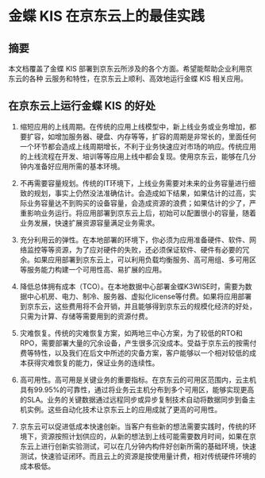 # 金蝶 KIS 在京东云上的最佳实践

## 摘要

本文档覆盖了金蝶 KIS 部署到京东云所涉及的各个方面。希望能帮助企业利用京东云的各种
云服务和特性，在京东云上顺利、高效地运行金蝶 KIS 相关应用。


## 在京东云上运行金蝶 KIS 的好处

1. 缩短应用的上线周期。在传统的应用上线模型中，新上线业务或业务增加，都要扩容，如增加服务器、硬盘、内存等等，扩容的周期是非常长的，里面任何一个环节都会造成上线周期增长，不利于业务快速应对市场的响应。传统应用的上线流程在开发、培训等等应用上线中都会复现。使用京东云，能够在几分钟内准备好应用所需的基本环境。

2. 不再需要容量规划。传统的IT环境下，上线业务需要对未来的业务容量进行细致的规划，事实上仍然没法准确估计。会造成如下结果，如果估计的过高，实际业务容量达不到购买的设备容量，会造成资源的浪费；如果估计的少了，严重影响业务运行。将应用部署到京东云上后，初始可以配置很小的容量，随着业务发展，快速扩展资源容量满足业务需求。

3. 充分利用云的弹性。在本地部署的环境下，你必须为应用准备硬件、软件、网络监控等等资源，为了应对硬件的失败，还必须保证软件、硬件有必要的冗余。如果应用部署到京东云上，可以利用负载均衡服务、高可用组、多可用区等服务能力构建一个可用性高、易扩展的应用。

4. 降低总体拥有成本（TCO）。在本地数据中心部署金蝶K3WISE时，需要为数据中心机房、电力、制冷、服务器、虚拟化license等付费。如果将应用部署到京东云，这些费用将不会开销，并且能够得到京东云的规模化经济的好处，只需为计算、存储等需要用到的资源付费。

5. 灾难恢复。传统的灾难恢复方案，如两地三中心方案，为了较低的RTO和RPO，需要部署大量的冗余设备，产生很多沉没成本。受益于京东云的按需付费等特性，以及我们在后文中所述的灾备方案，客户能够以一个相对较低的成本获得灾难恢复的能力，保证业务的连续性。

6. 高可用性。高可用是关键业务的重要指标。在京东云的可用区范围内，云主机具有99.95%的可靠性，通过将业务云主机分布到多个可用区，能够实现更高的SLA。业务的关键数据通过远程同步或异步复制技术自动将数据同步到备主机实例。这些自动化技术让京东云上的应用成就了更高的可用性。

7. 京东云可以促进低成本快速创新。当客户有些新的想法需要实践时，传统的环境下，资源按照计划供应的，从新的想法到上线可能需要数月时间，如果在京东云上进行创新实验测试，可以在几分钟内构件好创新所需的基础环境，快速测试，快速验证闭环。而且云上的资源是按使用量计费，相对传统硬件环境的成本极低。

